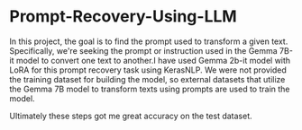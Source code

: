 # Prompt-Recovery-Using-LLM
In this project, the goal is to find the prompt used to transform a given text. Specifically, we're seeking the prompt or instruction used in the Gemma 7B-it model to convert one text to another.I have used Gemma 2b-it model with LoRA for this prompt recovery task using KerasNLP. We were not provided the training dataset for building the model, so external datasets that utilize the Gemma 7B model to transform texts using prompts are used to train the model.

Ultimately these steps got me great accuracy on the test dataset.
